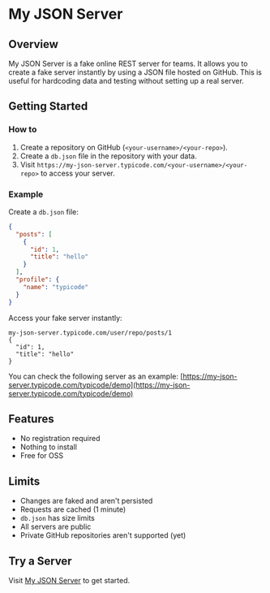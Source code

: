 # My JSON Server

## Overview

My JSON Server is a fake online REST server for teams. It allows you to create a fake server instantly by using a JSON file hosted on GitHub. This is useful for hardcoding data and testing without setting up a real server.

## Getting Started

### How to

1. Create a repository on GitHub (`<your-username>/<your-repo>`).
2. Create a `db.json` file in the repository with your data.
3. Visit `https://my-json-server.typicode.com/<your-username>/<your-repo>` to access your server.

### Example

Create a `db.json` file:

```json
{
  "posts": [
    {
      "id": 1,
      "title": "hello"
    }
  ],
  "profile": {
    "name": "typicode"
  }
}
```

Access your fake server instantly:

```
my-json-server.typicode.com/user/repo/posts/1
{
  "id": 1,
  "title": "hello"
}
```

You can check the following server as an example:
[https://my-json-server.typicode.com/typicode/demo](https://my-json-server.typicode.com/typicode/demo)

## Features

- No registration required
- Nothing to install
- Free for OSS

## Limits

- Changes are faked and aren't persisted
- Requests are cached (1 minute)
- `db.json` has size limits
- All servers are public
- Private GitHub repositories aren't supported (yet)

## Try a Server

Visit [My JSON Server](https://my-json-server.typicode.com/) to get started.
